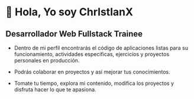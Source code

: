 # 👋 Hola, Yo soy **ChrlstlanX**
## Desarrollador Web Fullstack Trainee

- Dentro de mi perfil encontrarás el código de aplicaciones listas para su funcionamiento, actividades especificas, ejercicios y proyectos personales en producción.
- Podrás colaborar en proyectos y así mejorar tus conocimientos.

- Tomate tu tiempo, explora mi contenido, modifica los proyectos y disfruta hacer lo que te apasiona.
